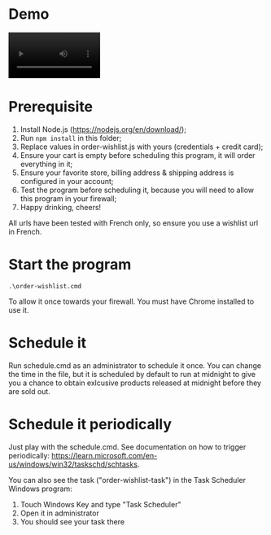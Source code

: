 # Demo

<video src='order-auto.mp4' width=180></video>

# Prerequisite

1. Install Node.js (https://nodejs.org/en/download/);
2. Run `npm install` in this folder;
3. Replace values in order-wishlist.js with yours (credentials + credit card);
4. Ensure your cart is empty before scheduling this program, it will order everything in it;
5. Ensure your favorite store, billing address & shipping address is configured in your account;
6. Test the program before scheduling it, because you will need to allow this program in your firewall;
7. Happy drinking, cheers!

All urls have been tested with French only, so ensure you use a wishlist url in French.

# Start the program

    .\order-wishlist.cmd

To allow it once towards your firewall. You must have Chrome installed to use it.

# Schedule it

Run schedule.cmd as an administrator to schedule it once. You can change the time in the file, but it is scheduled by default to
run at midnight to give you a chance to obtain exlcusive products released at midnight before they are sold out.

# Schedule it periodically

Just play with the schedule.cmd. See documentation on how to trigger periodically:
https://learn.microsoft.com/en-us/windows/win32/taskschd/schtasks.

You can also see the task ("order-wishlist-task") in the Task Scheduler Windows program:
1. Touch Windows Key and type "Task Scheduler"
2. Open it in administrator
3. You should see your task there
